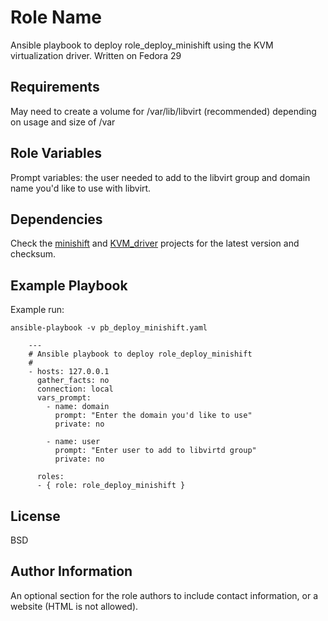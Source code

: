 Role Name
=========

Ansible playbook to deploy role_deploy_minishift using the KVM virtualization driver. Written on Fedora 29

Requirements
------------

May need to create a volume for /var/lib/libvirt (recommended) depending on usage and size of /var

Role Variables
--------------

Prompt variables: the user needed to add to the libvirt group and domain name you'd like to use with libvirt.

Dependencies
------------

Check the [minishift](https://github.com/minishift/minishift/releases) and [KVM_driver](https://github.com/dhiltgen/docker-machine-kvm/releases) projects for the latest version and checksum.

Example Playbook
----------------

Example run:

```
ansible-playbook -v pb_deploy_minishift.yaml
```

        ---
        # Ansible playbook to deploy role_deploy_minishift
        #
        - hosts: 127.0.0.1
          gather_facts: no
          connection: local
          vars_prompt:
            - name: domain
              prompt: "Enter the domain you'd like to use"
              private: no

            - name: user
              prompt: "Enter user to add to libvirtd group"
              private: no

          roles:
          - { role: role_deploy_minishift }

License
-------

BSD

Author Information
------------------

An optional section for the role authors to include contact information, or a website (HTML is not allowed).
